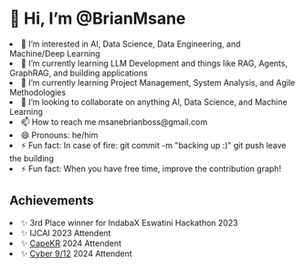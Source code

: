 <h1> 👋 Hi, I’m @BrianMsane </h1>

<li> 👀 I’m interested in AI, Data Science, Data Engineering, and Machine/Deep Learning
<li> 🌱 I’m currently learning LLM Development and things like RAG, Agents, GraphRAG, and building applications
<li> 🌱 I’m currently learning Project Management, System Analysis, and Agile Methodologies
<li> 💞️ I’m looking to collaborate on anything AI, Data Science, and Machine Learning
<li> 📫 How to reach me msanebrianboss@gmail.com
<li> 😄 Pronouns: he/him
<li> ⚡ Fun fact: In case of fire: git commit -m "backing up :)" git push leave the building
<li> ⚡ Fun fact: When you have free time, improve the contribution graph!
  
<h2>Achievements</h2>
<li> ✨ 3rd Place winner for IndabaX Eswatini Hackathon 2023
<li> ✨ IJCAI 2023 Attendent
<li> ✨ <a href=''>CapeKR</a> 2024 Attendent
<li> ✨ <a href=''>Cyber 9/12</a> 2024 Attendent
<!---
BrianMsane/BrianMsane is a ✨ special ✨ repository because its `README.md` (this file) appears on your GitHub profile.
You can click the Preview link to take a look at your changes.
--->
